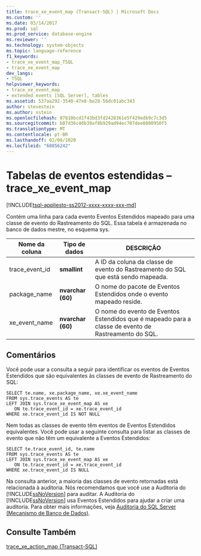 ```yaml
---
title: trace_xe_event_map (Transact-SQL) | Microsoft Docs
ms.custom: ''
ms.date: 03/14/2017
ms.prod: sql
ms.prod_service: database-engine
ms.reviewer: ''
ms.technology: system-objects
ms.topic: language-reference
f1_keywords:
- trace_xe_event_map_TSQL
- trace_xe_event_map
dev_langs:
- TSQL
helpviewer_keywords:
- trace_xe_event_map
- extended events [SQL Server], tables
ms.assetid: 537aa292-3540-47e8-be28-56dc01abc343
author: stevestein
ms.author: sstein
ms.openlocfilehash: 07810bcd1f43bd3fd2428361e5f429edb9c7c3d5
ms.sourcegitcommit: b87d36c46b39af8b929ad94ec707dee8800950f5
ms.translationtype: MT
ms.contentlocale: pt-BR
ms.lasthandoff: 02/08/2020
ms.locfileid: "68056242"
---
```

# <a name="extended-events-tables---trace_xe_event_map"></a>Tabelas de eventos estendidas – trace_xe_event_map
[!INCLUDE[tsql-appliesto-ss2012-xxxx-xxxx-xxx-md](../../includes/tsql-appliesto-ss2012-xxxx-xxxx-xxx-md.md)]

  Contém uma linha para cada evento Eventos Estendidos mapeado para uma classe de evento do Rastreamento do SQL. Essa tabela é armazenada no banco de dados mestre, no esquema sys.  
  
|Nome da coluna|Tipo de dados|DESCRIÇÃO|  
|-----------------|---------------|-----------------|  
|trace_event_id|**smallint**|A ID da coluna da classe de evento do Rastreamento do SQL que está sendo mapeada.|  
|package_name|**nvarchar (60)**|O nome do pacote de Eventos Estendidos onde o evento mapeado reside.|  
|xe_event_name|**nvarchar (60)**|O nome do evento de Eventos Estendidos que é mapeado para a classe de evento de Rastreamento do SQL.|  
  
## <a name="remarks"></a>Comentários  
 Você pode usar a consulta a seguir para identificar os eventos de Eventos Estendidos que são equivalentes às classes de evento de Rastreamento do SQL:  
  
```  
SELECT te.name, xe.package_name, xe.xe_event_name  
FROM sys.trace_events AS te  
LEFT JOIN sys.trace_xe_event_map AS xe  
   ON te.trace_event_id = xe.trace_event_id  
WHERE xe.trace_event_id IS NOT NULL  
```  
  
 Nem todas as classes de evento têm eventos de Eventos Estendidos equivalentes. Você pode usar a seguinte consulta para listar as classes de evento que não têm um equivalente a Eventos Estendidos:  
  
```  
SELECT te.trace_event_id, te.name  
FROM sys.trace_events AS te  
LEFT JOIN sys.trace_xe_event_map AS xe  
   ON te.trace_event_id = xe.trace_event_id  
WHERE xe.trace_event_id IS NULL  
```  
  
 Na consulta anterior, a maioria das classes de evento retornadas está relacionada à auditoria. Nós recomendamos que você use a Auditoria do [!INCLUDE[ssNoVersion](../../includes/ssnoversion-md.md)] para auditar. A Auditoria do [!INCLUDE[ssNoVersion](../../includes/ssnoversion-md.md)] usa Eventos Estendidos para ajudar a criar uma auditoria. Para obter mais informações, veja [Auditoria do SQL Server &#40;Mecanismo de Banco de Dados&#41;](../../relational-databases/security/auditing/sql-server-audit-database-engine.md).  
  
## <a name="see-also"></a>Consulte Também  
 [trace_xe_action_map &#40;Transact-SQL&#41;](../../relational-databases/system-tables/extended-events-tables-trace-xe-action-map.md)  
  
  

